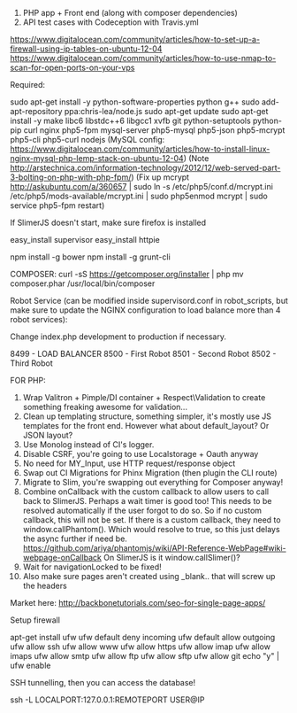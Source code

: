 1. PHP app + Front end (along with composer dependencies)
2. API test cases with Codeception with Travis.yml

https://www.digitalocean.com/community/articles/how-to-set-up-a-firewall-using-ip-tables-on-ubuntu-12-04
https://www.digitalocean.com/community/articles/how-to-use-nmap-to-scan-for-open-ports-on-your-vps

Required:

sudo apt-get install -y python-software-properties python g++
sudo add-apt-repository ppa:chris-lea/node.js
sudo apt-get update
sudo apt-get install -y make libc6 libstdc++6 libgcc1 xvfb git python-setuptools python-pip curl nginx php5-fpm mysql-server php5-mysql php5-json php5-mcrypt php5-cli php5-curl nodejs
(MySQL config: https://www.digitalocean.com/community/articles/how-to-install-linux-nginx-mysql-php-lemp-stack-on-ubuntu-12-04)
(Note http://arstechnica.com/information-technology/2012/12/web-served-part-3-bolting-on-php-with-php-fpm/)
(Fix up mcrypt http://askubuntu.com/a/360657 | sudo ln -s /etc/php5/conf.d/mcrypt.ini /etc/php5/mods-available/mcrypt.ini | sudo php5enmod mcrypt | sudo service php5-fpm restart)

If SlimerJS doesn't start, make sure firefox is installed

easy_install supervisor
easy_install httpie

npm install -g bower
npm install -g grunt-cli

COMPOSER:
curl -sS https://getcomposer.org/installer | php
mv composer.phar /usr/local/bin/composer

Robot Service (can be modified inside supervisord.conf in robot_scripts, but make sure to update the NGINX configuration to load balance more than 4 robot services):

Change index.php development to production if necessary.

8499 - LOAD BALANCER
8500 - First Robot
8501 - Second Robot
8502 - Third Robot

FOR PHP:

1. Wrap Valitron + Pimple/DI container + Respect\Validation to create something freaking awesome for validation...
2. Clean up templating structure, something simpler, it's mostly use JS templates for the front end. However what about default_layout? Or JSON layout?
3. Use Monolog instead of CI's logger.
4. Disable CSRF, you're going to use Localstorage + Oauth anyway
5. No need for MY_Input, use HTTP request/response object
6. Swap out CI Migrations for Phinx Migration (then plugin the CLI route)
7. Migrate to Slim, you're swapping out everything for Composer anyway!
6. Combine onCallback with the custom callback to allow users to call back to SlimerJS. Perhaps a wait timer is good too! This needs to be resolved automatically if the user forgot to do so. So if no custom callback, this will not be set. If there is a custom callback, they need to window.callPhantom(). Which would resolve to true, so this just delays the async further if need be. https://github.com/ariya/phantomjs/wiki/API-Reference-WebPage#wiki-webpage-onCallback On SlimerJS is it window.callSlimer()?
7. Wait for navigationLocked to be fixed!
8. Also make sure pages aren't created using _blank.. that will screw up the headers

Market here: http://backbonetutorials.com/seo-for-single-page-apps/

Setup firewall

apt-get install ufw
ufw default deny incoming
ufw default allow outgoing
ufw allow ssh
ufw allow www
ufw allow https
ufw allow imap
ufw allow imaps
ufw allow smtp
ufw allow ftp
ufw allow sftp
ufw allow git
echo "y" | ufw enable

SSH tunnelling, then you can access the database!

ssh -L LOCALPORT:127.0.0.1:REMOTEPORT USER@IP